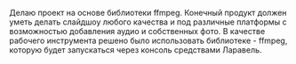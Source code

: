 Делаю проект на основе библиотеки ffmpeg.
Конечный продукт должен уметь делать слайдшоу любого качества и под различные платформы с возможностью добавления аудио и собственных фото. 
В качестве рабочего инструмента решено было использовать библиотекe - ffmpeg, которую будет запускаться через консоль средствами Ларавель.
